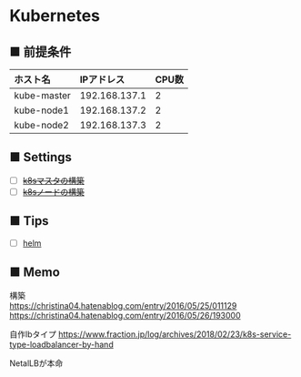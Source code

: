 # Kubernetes
## ■ 前提条件
|ホスト名|IPアドレス|CPU数|
|:---|:---|:---|
|kube-master|192.168.137.1|2|
|kube-node1|192.168.137.2|2|
|kube-node2|192.168.137.3|2|

## ■ Settings
- [ ] [~~k8sマスタの構築~~](https://github.com/thetaru/memorandum/tree/master/OS/Linux/CentOS8/k8s/k8s_master)
- [ ] [~~k8sノードの構築~~](https://github.com/thetaru/memorandum/tree/master/OS/Linux/CentOS8/k8s/k8s_node)
## ■ Tips
- [ ] [helm](https://github.com/thetaru/memorandum/tree/master/OS/Linux/CentOS8/k8s/helm)

## ■ Memo
構築  
https://christina04.hatenablog.com/entry/2016/05/25/011129  
https://christina04.hatenablog.com/entry/2016/05/26/193000

自作lbタイプ
https://www.fraction.jp/log/archives/2018/02/23/k8s-service-type-loadbalancer-by-hand
  
NetalLBが本命
